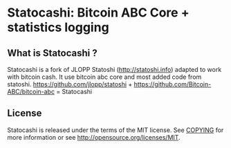 Statocashi: Bitcoin ABC Core + statistics logging
=====================================

What is Statocashi ?
----------------

Statocashi is a fork of JLOPP Statoshi (http://statoshi.info) adapted to work with
bitcoin cash. It use bitcoin abc core and most added code from statoshi.
https://github.com/jlopp/statoshi + https://github.com/Bitcoin-ABC/bitcoin-abc = Statocashi

License
-------

Statocashi is released under the terms of the MIT license. See [COPYING](COPYING) for more
information or see http://opensource.org/licenses/MIT.

